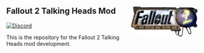 ## Fallout 2 Talking Heads Mod <a href="#"><img align="right" src="extra/bin/fallout2_logo.png" width="35%" alt="Fallout 2 logo"/></a>

[![Discord](https://img.shields.io/discord/420268540700917760?logo=discord&label=discord&color=blue&logoColor=FEE75C)](https://discord.gg/YTsNTnMGRq)

This is the repository for the Fallout 2 Talking Heads mod development.
